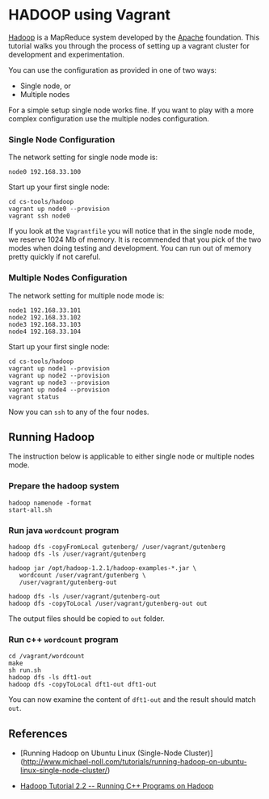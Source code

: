 # HADOOP using Vagrant

[Hadoop](http://hadoop.apache.org) is a MapReduce system developed by the [Apache](http://apache.org) foundation.  This tutorial walks you through the process of setting up a vagrant cluster for development and experimentation.


You can use the configuration as provided in one of two ways:

* Single node, or
* Multiple nodes

For a simple setup single node works fine.  If you want to play with a more complex configuration use the multiple nodes configuration.

### Single Node Configuration

The network setting for single node mode is:

```
node0 192.168.33.100
```

Start up your first single node:

```
cd cs-tools/hadoop
vagrant up node0 --provision
vagrant ssh node0
```

If you look at the `Vagrantfile` you will notice that in the single node mode, we reserve 1024 Mb of memory.  It is recommended that you pick of the two modes when doing testing and development.  You can run out of memory pretty quickly if not careful.

### Multiple Nodes Configuration

The network setting for multiple node mode is:

```
node1 192.168.33.101
node2 192.168.33.102
node3 192.168.33.103
node4 192.168.33.104
```

Start up your first single node:

```
cd cs-tools/hadoop
vagrant up node1 --provision
vagrant up node2 --provision
vagrant up node3 --provision
vagrant up node4 --provision
vagrant status
```

Now you can `ssh` to any of the four nodes.

## Running Hadoop

The instruction below is applicable to either single node or multiple nodes mode.

### Prepare the hadoop system

```
hadoop namenode -format
start-all.sh
```

### Run java `wordcount` program

```
hadoop dfs -copyFromLocal gutenberg/ /user/vagrant/gutenberg
hadoop dfs -ls /user/vagrant/gutenberg

hadoop jar /opt/hadoop-1.2.1/hadoop-examples-*.jar \
   wordcount /user/vagrant/gutenberg \
   /user/vagrant/gutenberg-out

hadoop dfs -ls /user/vagrant/gutenberg-out
hadoop dfs -copyToLocal /user/vagrant/gutenberg-out out
```

The output files should be copied to `out` folder.

### Run c++ `wordcount` program

```
cd /vagrant/wordcount
make
sh run.sh
hadoop dfs -ls dft1-out
hadoop dfs -copyToLocal dft1-out dft1-out
```

You can now examine the content of `dft1-out` and the result should match `out`.

## References

* [Running Hadoop on Ubuntu Linux (Single-Node Cluster)] (http://www.michael-noll.com/tutorials/running-hadoop-on-ubuntu-linux-single-node-cluster/)

* [Hadoop Tutorial 2.2 -- Running C++ Programs on Hadoop](http://www.science.smith.edu/dftwiki/index.php/Hadoop_Tutorial_2.2_--_Running_C++_Programs_on_Hadoop)
